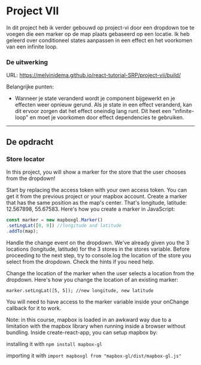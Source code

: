 # Project VII

In dit project heb ik verder gebouwd op project-vi door een dropdown toe te voegen die een marker op de map plaats gebaseerd op een locatie. 
Ik heb geleerd over conditioneel states aanpassen in een effect en het voorkomen van een infinite loop.

### De uitwerking
URL: https://melvinidema.github.io/react-tutorial-SRP/project-vii/build/

Belangrijke punten:
- Wanneer je state veranderd wordt je component bijgewerkt en je effecten weer opnieuw gerund. Als je state in een effect veranderd, kan dit ervoor zorgen dat het effect oneindig lang runt. Dit heet een "infinite-loop" en moet je voorkomen door effect dependencies te gebruiken.

---
## De opdracht
### Store locator
In this project, you will show a marker for the store that the user chooses from the dropdown!

Start by replacing the access token with your own access token. You can get it from the previous project or your mapbox account.
Create a marker that has the same position as the map's center. That's longitude, latitude: 12.567898, 55.67583. Here's how you create a marker in JavaScript:
```js
const marker = new mapboxgl.Marker()
.setLngLat([0, 0]) //longitude and latitude
.addTo(map);
```
Handle the change event on the dropdown. We've already given you the 3 locations (longitude, latitude) for the 3 stores in the stores variable. Before proceeding to the next step, try to console.log the location of the store you select from the dropdown. Check the hints if you need help.

Change the location of the marker when the user selects a location from the dropdown. Here's how you change the location of an existing marker:

`marker.setLngLat([5, 5]); //new longitude, new latitude`

You will need to have access to the marker variable inside your onChange callback for it to work.

Note: in this course, mapbox is loaded in an awkward way due to a limitation with the mapbox library when running inside a browser without bundling. Inside create-react-app, you can setup mapbox by:

installing it with `npm install mapbox-gl`

importing it with `import mapboxgl from "mapbox-gl/dist/mapbox-gl.js"`

